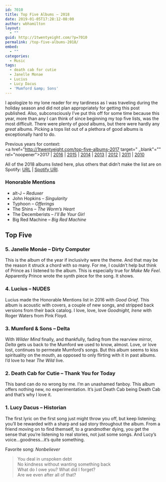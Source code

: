 ```yaml
---
id: 7010
title: Top Five Albums – 2018
date: 2019-01-05T17:28:12-08:00
author: wbhamilton
layout:
  - ""
guid: http://1twentyeight.com/?p=7010
permalink: /top-five-albums-2018/
embed:
  - ""
categories:
  - Music
tags:
  - death cab for cutie
  - Janelle Monae
  - Lucius
  - Lucy Dacus
  - 'Mumford &amp; Sons'
---
```

I apologize to my lone reader for my tardiness as I was traveling during the holiday season and did not plan appropriately for getting this post published. Also, subconsciously I’ve put this off for some time because this year, more than any I can think of since beginning my top five lists, was the most difficult. There were plenty of _good_ albums, but there were hardly any _great_ albums. Picking a tops list out of a plethora of good albums is exceptionally hard to do.

Previous years for context:  
<a href="http://1twentyeight.com/top-five-albums-2017 target=" _blank"="" rel="noopener">2017</a> | <a href="http://1twentyeight.com/top-five-albums-2016/" target="_blank" rel="noopener">2016</a> | <a href="http://1twentyeight.com/top-five-albums-2015/" target="_blank" rel="noopener">2015</a> | <a href="http://1twentyeight.com/top-five-albums-2014/" target="_blank" rel="noopener">2014</a> | <a href="http://1twentyeight.com/top-five-albums-2013/" target="_blank" rel="noopener">2013</a> | <a href="http://1twentyeight.com/top-five-albums-2012/" target="_blank" rel="noopener">2012</a> | <a href="http://1twentyeight.com/top-five-albums-2011/" target="_blank" rel="noopener">2011</a> | <a href="http://1twentyeight.com/top-five-albums%e2%80%942010/" target="_blank" rel="noopener">2010</a>

All of the 2018 albums listed here, plus others that didn’t make the list are on Spotify: <a href="https://open.spotify.com/user/wbhamilton/playlist/56ubHvBr3QAaraJ0Efy9u3?si=nEYazFNOSWSH8IzIBTR34Q" target="_blank" rel="noopener">URL</a> | <a href="spotify:user:wbhamilton:playlist:56ubHvBr3QAaraJ0Efy9u3" target="_blank" rel="noopener">Spotify URI</a>.

### Honorable Mentions

  * alt-J &#8211; _Reduxer_
  * John Hopkins &#8211; _Singularity_
  * Typhoon &#8211; _Offerings_
  * The Shins &#8211; _The Worm’s Heart_
  * The Decemberists &#8211; _I’ll Be Your Girl_
  * Big Red Machine &#8211; _Big Red Machine_

## Top Five

### 5. Janelle Monáe &#8211; Dirty Computer

This is the album of the year if inclusivity were the theme. And that may be the reason it struck a chord with so many. For me, I couldn’t help but think of Prince as I listened to the album. This is especially true for _Make Me Feel_. Apparently Prince wrote the synth piece for the song. It shows.

### 4. Lucius &#8211; NUDES

Lucius made the Honorable Mentions list in 2016 with _Good Grief_. This album is acoustic with covers, a couple of new songs, and stripped back versions from their back catalog. I love, love, love _Goodnight, Irene_ with Roger Waters from Pink Floyd.

### 3. Mumford & Sons &#8211; Delta

With _Wilder Mind_ finally, and thankfully, fading from the rearview mirror, _Delta_ gets us back to the Mumford we used to know, almost. Love, or love lost, continues to permeate Mumford’s songs. But this album seems to kiss spirituality on the mouth, as opposed to only flirting with it in past albums. I’d love to hear _The Wild_ live.

### 2. Death Cab for Cutie &#8211; Thank You for Today

This band can do no wrong by me. I’m an unashamed fanboy. This album offers nothing new, no experimentation. It’s just Death Cab being Death Cab and that’s why I love it.

### 1. Lucy Dacus &#8211; Historian

The first lyric on the first song just might throw you off, but keep listening; you’ll be rewarded with a sharp and sad story throughout the album. From a friend moving on to find themself, to a grandmother dying, you get the sense that you’re listening to real stories, not just some songs. And Lucy’s voice…goodness…it’s quite something.

Favorite song: _Nonbeliever_

> You deal in unspoken debt  
> No kindness without wanting something back  
> What do I owe you? What did I forget?  
> Are we even after all of that?